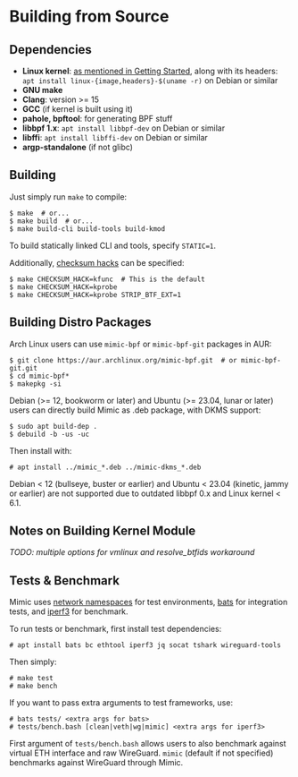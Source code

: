 # Building from Source

## Dependencies

- **Linux kernel**: [as mentioned in Getting Started](getting-started.md#kernel-support), along with its headers: `` apt install linux-{image,headers}-$(uname -r) `` on Debian or similar
- **GNU make**
- **Clang**: version >= 15
- **GCC** (if kernel is built using it)
- **pahole, bpftool**: for generating BPF stuff
- **libbpf 1.x**: `apt install libbpf-dev` on Debian or similar
- **libffi**: `apt install libffi-dev` on Debian or similar
- **argp-standalone** (if not glibc)

## Building

Just simply run `make` to compile:

```console
$ make  # or...
$ make build  # or...
$ make build-cli build-tools build-kmod
```

To build statically linked CLI and tools, specify `STATIC=1`.

Additionally, [checksum hacks](checksum-hacks.md) can be specified:

```console
$ make CHECKSUM_HACK=kfunc  # This is the default
$ make CHECKSUM_HACK=kprobe
$ make CHECKSUM_HACK=kprobe STRIP_BTF_EXT=1
```

## Building Distro Packages

Arch Linux users can use `mimic-bpf` or `mimic-bpf-git` packages in AUR:

```console
$ git clone https://aur.archlinux.org/mimic-bpf.git  # or mimic-bpf-git.git
$ cd mimic-bpf*
$ makepkg -si
```

Debian (>= 12, bookworm or later) and Ubuntu (>= 23.04, lunar or later) users can directly build Mimic as .deb package, with DKMS support:

```console
$ sudo apt build-dep .
$ debuild -b -us -uc
```

Then install with:

```console
# apt install ../mimic_*.deb ../mimic-dkms_*.deb
```

Debian < 12 (bullseye, buster or earlier) and Ubuntu < 23.04 (kinetic, jammy or earlier) are not supported due to outdated libbpf 0.x and Linux kernel < 6.1.

## Notes on Building Kernel Module

*TODO: multiple options for vmlinux and resolve_btfids workaround*

## Tests & Benchmark

Mimic uses [network namespaces](https://www.man7.org/linux/man-pages/man7/network_namespaces.7.html) for test environments, [bats](https://github.com/bats-core/bats-core) for integration tests, and [iperf3](https://github.com/esnet/iperf) for benchmark.

To run tests or benchmark, first install test dependencies:

```
# apt install bats bc ethtool iperf3 jq socat tshark wireguard-tools
```

Then simply:

```
# make test
# make bench
```

If you want to pass extra arguments to test frameworks, use:

```
# bats tests/ <extra args for bats>
# tests/bench.bash [clean|veth|wg|mimic] <extra args for iperf3>
```

First argument of `tests/bench.bash` allows users to also benchmark against virtual ETH interface and raw WireGuard. `mimic` (default if not specified) benchmarks against WireGuard through Mimic.
